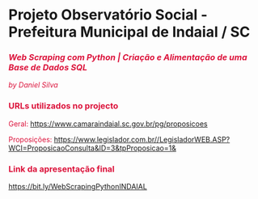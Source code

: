 
# **Projeto Observatório Social - Prefeitura Municipal de Indaial / SC**
### <font color='#DC143C'> *Web Scraping com Python | Criação e Alimentação de uma Base de Dados SQL*
*by Daniel Silva*

 
 ### URLs utilizados no projecto
 
 Geral: https://www.camaraindaial.sc.gov.br/pg/proposicoes
 
 Proposições: https://www.legislador.com.br//LegisladorWEB.ASP?WCI=ProposicaoConsulta&ID=3&tpProposicao=1&
 
 
 ### Link da apresentação final
 
 https://bit.ly/WebScrapingPythonINDAIAL
 

